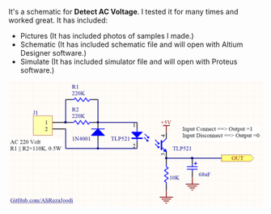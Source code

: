 It's a schematic for **Detect AC Voltage**. I tested it for many times and worked great. It has included:
- Pictures (It has included photos of samples I made.)
- Schematic (It has included schematic file and will open with Altium Designer software.)
- Simulate (It has included simulator file and will open with Proteus software.)


![This is an image](https://github.com/AliRezaJoodi/Electronic-Modules/blob/main/Detect%20AC%20Voltage/Schematic/V1.0.png?raw=true)
